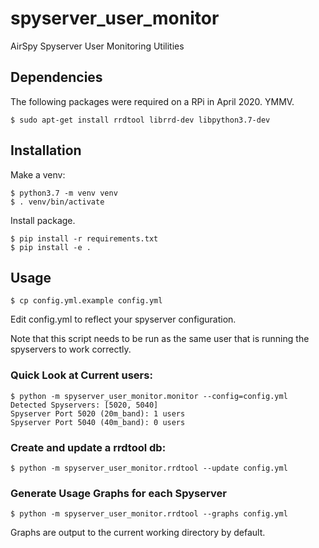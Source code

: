 # spyserver_user_monitor
AirSpy Spyserver User Monitoring Utilities


## Dependencies
The following packages were required on a RPi in April 2020. YMMV.
```
$ sudo apt-get install rrdtool librrd-dev libpython3.7-dev
```

## Installation

Make a venv:
```
$ python3.7 -m venv venv
$ . venv/bin/activate
```

Install package.
```
$ pip install -r requirements.txt
$ pip install -e .
```

## Usage

```
$ cp config.yml.example config.yml
```

Edit config.yml to reflect your spyserver configuration.

Note that this script needs to be run as the same user that is running the spyservers to work correctly.

### Quick Look at Current users:
```
$ python -m spyserver_user_monitor.monitor --config=config.yml
Detected Spyservers: [5020, 5040]
Spyserver Port 5020 (20m_band): 1 users
Spyserver Port 5040 (40m_band): 0 users
```

### Create and update a rrdtool db:
```
$ python -m spyserver_user_monitor.rrdtool --update config.yml
```

### Generate Usage Graphs for each Spyserver
```
$ python -m spyserver_user_monitor.rrdtool --graphs config.yml
```

Graphs are output to the current working directory by default.